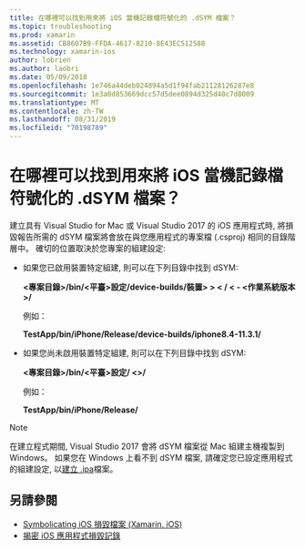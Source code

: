 ```yaml
---
title: 在哪裡可以找到用來將 iOS 當機記錄檔符號化的 .dSYM 檔案？
ms.topic: troubleshooting
ms.prod: xamarin
ms.assetid: CB8607B9-FFDA-4617-8210-8E43EC512588
ms.technology: xamarin-ios
author: lobrien
ms.author: laobri
ms.date: 05/09/2018
ms.openlocfilehash: 1e746a44deb024894a5d1f94fab21128126287e8
ms.sourcegitcommit: 1e3a0d853669dcc57d5dee0894d325d40c7d8009
ms.translationtype: MT
ms.contentlocale: zh-TW
ms.lasthandoff: 08/31/2019
ms.locfileid: "70198789"
---
```

# <a name="where-can-i-find-the-dsym-file-to-symbolicate-ios-crash-logs"></a>在哪裡可以找到用來將 iOS 當機記錄檔符號化的 .dSYM 檔案？

建立具有 Visual Studio for Mac 或 Visual Studio 2017 的 iOS 應用程式時, 將損毀報告所需的 dSYM 檔案將會放在與您應用程式的專案檔 (.csproj) 相同的目錄階層中。 確切的位置取決於您專案的組建設定:

- 如果您已啟用裝置特定組建, 則可以在下列目錄中找到 dSYM:

    **&lt;專案目錄&gt;/bin/&lt;平臺&gt;設定/device-builds/裝置&gt; &gt; &lt; / &lt; - &lt;作業系統版本&gt;/**

    例如：
  
    **TestApp/bin/iPhone/Release/device-builds/iphone8.4-11.3.1/**

- 如果您尚未啟用裝置特定組建, 則可以在下列目錄中找到 dSYM:

    **&lt;專案目錄&gt;/bin/&lt;平臺&gt;設定/ &lt;&gt;/**

    例如：

    **TestApp/bin/iPhone/Release/**

> [!NOTE]
> 在建立程式期間, Visual Studio 2017 會將 dSYM 檔案從 Mac 組建主機複製到 Windows。 如果您在 Windows 上看不到 dSYM 檔案, 請確定您已設定應用程式的組建設定, 以[建立 .ipa](~/ios/deploy-test/app-distribution/ipa-support.md)檔案。

## <a name="see-also"></a>另請參閱

- [Symbolicating iOS 損毀檔案 (Xamarin. iOS)](https://www.jmillerdev.net/symbolicating-ios-crash-files-xamarin-ios/)
- [揭密 iOS 應用程式損毀記錄](https://www.raywenderlich.com/23704/demystifying-ios-application-crash-logs)


